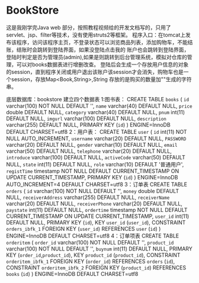 # BookStore
这是我刚学完Java web 部分，按照教程视频给的开发文档写的，只用了servlet、jsp、filter等技术，没有使用struts2等框架。
程序入口：在tomcat上发布该程序，访问该程序主页，不登录状态可以浏览商品列表，添加购物车，不能结账，结账时会跳转到登陆界面，如果没登陆点击我的
账户也会跳转到登陆界面，登陆时判定是否为管理员(admin),如果是则跳转到后台管理系统，模拟对仓库的管理，可以对books数据表进行增删改查。
登陆后会生成一个存放用户信息的对象的session，直到程序关闭或用户退出该账户该session才会消失，购物车也是一个session，存放Map<Book,String>,String
存放的是购买的数量加""生成的字符串。

底层数据库：bookstore
  建立四个数据表
  1:图书表：
    CREATE TABLE `books` (
      `id` varchar(100) NOT NULL DEFAULT '',
      `name` varchar(40) DEFAULT NULL,
      `price` double DEFAULT NULL,
      `category` varchar(40) DEFAULT NULL,
      `pnum` int(11) DEFAULT NULL,
      `imgurl` varchar(100) DEFAULT NULL,
      `description` varchar(255) DEFAULT NULL,
      PRIMARY KEY (`id`)
    ) ENGINE=InnoDB DEFAULT CHARSET=utf8
   2：用户表：
   CREATE TABLE `user` (
      `id` int(11) NOT NULL AUTO_INCREMENT,
      `username` varchar(20) DEFAULT NULL,
      `PASSWORD` varchar(20) DEFAULT NULL,
      `gender` varchar(10) DEFAULT NULL,
      `email` varchar(50) DEFAULT NULL,
      `telephone` varchar(20) DEFAULT NULL,
      `introduce` varchar(100) DEFAULT NULL,
      `activeCode` varchar(50) DEFAULT NULL,
      `state` int(11) DEFAULT NULL,
      `role` varchar(10) DEFAULT '普通用户',
      `registTime` timestamp NOT NULL DEFAULT CURRENT_TIMESTAMP ON UPDATE CURRENT_TIMESTAMP,
      PRIMARY KEY (`id`)
    ) ENGINE=InnoDB AUTO_INCREMENT=4 DEFAULT CHARSET=utf8
   3：订单表
   CREATE TABLE `orders` (
      `id` varchar(100) NOT NULL DEFAULT '',
      `money` double DEFAULT NULL,
      `receiverAddress` varchar(255) DEFAULT NULL,
      `receiverName` varchar(20) DEFAULT NULL,
      `receiverPhone` varchar(20) DEFAULT NULL,
      `paystate` int(11) DEFAULT NULL,
      `ordertime` timestamp NOT NULL DEFAULT CURRENT_TIMESTAMP ON UPDATE CURRENT_TIMESTAMP,
      `user_id` int(11) DEFAULT NULL,
      PRIMARY KEY (`id`),
      KEY `user_id` (`user_id`),
      CONSTRAINT `orders_ibfk_1` FOREIGN KEY (`user_id`) REFERENCES `user` (`id`)
    ) ENGINE=InnoDB DEFAULT CHARSET=utf8
    4：订单项表
    CREATE TABLE `orderitem` (
        `order_id` varchar(100) NOT NULL DEFAULT '',
        `product_id` varchar(100) NOT NULL DEFAULT '',
        `buynum` int(11) DEFAULT NULL,
        PRIMARY KEY (`order_id`,`product_id`),
        KEY `product_id` (`product_id`),
        CONSTRAINT `orderitem_ibfk_1` FOREIGN KEY (`order_id`) REFERENCES `orders` (`id`),
        CONSTRAINT `orderitem_ibfk_2` FOREIGN KEY (`product_id`) REFERENCES `books` (`id`)
      ) ENGINE=InnoDB DEFAULT CHARSET=utf8

      
      


   
   
   
   
   
   
   
   
   
   
   
   


  
